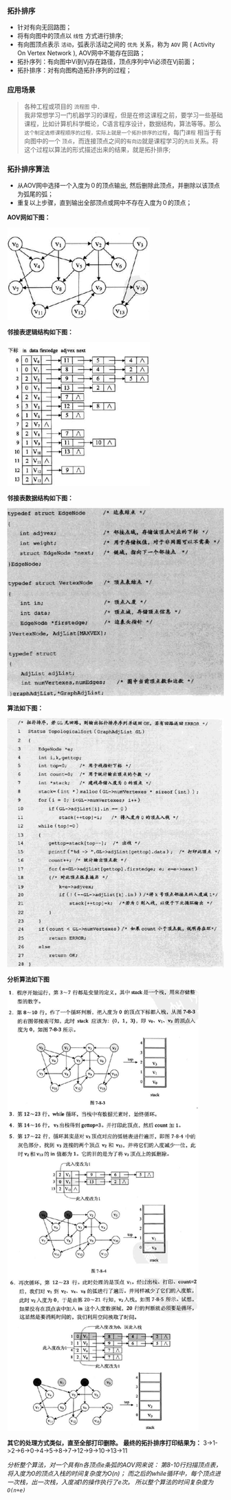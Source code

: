 ### 拓扑排序
* 针对有向无回路图；
* 将有向图中的顶点以 `线性` 方式进行排序; 
* 有向图顶点表示 `活动`，弧表示活动之间的 `优先` 关系，称为 `AOV` 网 ( Activity On Vertex Network ), AOV网中不能存在回路；
* 拓扑序列：有向图中Vi到Vj存在路径，顶点序列中Vi必须在Vj前面；
* 拓扑排序：对有向图构造拓扑序列的过程；

### 应用场景
> 各种工程或项目的 `流程图` 中．  
> 我非常想学习一门机器学习的课程，但是在修这课程之前，要学习一些基础课程，比如计算机科学概论，C语言程序设计，数据结构，算法等等。那么`这个制定选修课程顺序的过程，实际上就是一个拓扑排序的过程`，每门`课程` 相当于有向图中的一个 `顶点`，而连接顶点之间的`有向边`就是课程学习的`先后`关系。将这个过程以算法的形式描述出来的结果，就是拓扑排序;  

### 拓扑排序算法
* 从AOV网中选择一个入度为０的顶点输出, 然后删除此顶点，并删除以该顶点为弧尾的弧；
* 重复以上步骤，直到输出全部顶点或网中不存在入度为０的顶点；


**AOV网如下图：**

![AOV网](https://raw.githubusercontent.com/liangxifeng833/my_program/master/images/datastruct/graph-topology-sort-1.png)  
  
**邻接表逻辑结构如下图：**  

![邻接表逻辑结构](https://raw.githubusercontent.com/liangxifeng833/my_program/master/images/datastruct/graph-topology-sort-2.png)  

**邻接表数据结构如下图：**  

![邻接表数据结构](https://raw.githubusercontent.com/liangxifeng833/my_program/master/images/datastruct/graph-topology-sort-3.png)  

**算法如下图：**

![算法](https://raw.githubusercontent.com/liangxifeng833/my_program/master/images/datastruct/graph-topology-sort-4.png)  

**分析算法如下图**

![分析算法](https://raw.githubusercontent.com/liangxifeng833/my_program/master/images/datastruct/graph-topology-sort-5.png)

**其它的处理方式类似，直至全部打印删除。** 
**最终的拓扑排序打印结果为：**
3->1->2->6->0->4->5->8->7->12->9->10->13->11

*分析整个算法，对一个具有n各顶点e条弧的AOV网来说：
第8-10行扫描顶点表，将入度为0的顶点入栈的时间复杂度为O(n)；
而之后的while循环中，每个顶点进一次栈，出一次栈，入度减1的操作执行了e次。
所以整个算法的时间复杂度为 `O(n+e)`*

